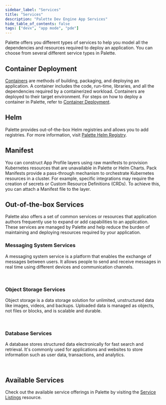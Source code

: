 ```yaml
---
sidebar_label: "Services"
title: "Services"
description: "Palette Dev Engine App Services"
hide_table_of_contents: false
tags: ["devx", "app mode", "pde"]
---
```


Palette offers you different types of services to help you model all the dependencies and resources required to deploy an application. You can choose from several different service types in Palette.


## Container Deployment

[Containers](https://www.docker.com/resources/what-container/) are methods of building, packaging, and deploying an application. A container includes the code, run-time, libraries, and all the dependencies required by a containerized workload. Containers are deployed to their target environment. For steps on how to deploy a container in Palette, refer to [Container Deployment](../container-deployment.md).


## Helm

Palette provides out-of-the-box Helm registries and allows you to add registries. For more information, visit [Palette Helm Registry](../../../registries-and-packs/helm-charts.md).


## Manifest 

You can construct App Profile layers using raw manifests to provision Kubernetes resources that are unavailable in Palette or Helm Charts. Pack Manifests provide a pass-through mechanism to orchestrate Kubernetes resources in a cluster. For example, specific integrations may require the creation of secrets or Custom Resource Definitions (CRDs). To achieve this, you can attach a Manifest file to the layer.

## Out-of-the-box Services

Palette also offers a set of common services or resources that application authors frequently use to expand or add capabilities to an application. These services are managed by Palette and help reduce the burden of maintaining and deploying resources required by your application.

### Messaging System Services

A messaging system service is a platform that enables the exchange of messages between users. It allows people to send and receive messages in real time using different devices and communication channels.

<br />

### Object Storage Services

Object storage is a data storage solution for unlimited, unstructured data like images, videos, and backups. Uploaded data is managed as objects, not files or blocks, and is scalable and durable.

<br />


### Database Services

A database stores structured data electronically for fast search and retrieval. It's commonly used for applications and websites to store information such as user data, transactions, and analytics.

<br />

## Available Services

Check out the available service offerings in Palette by visiting the [Service Listings](service-listings/service-listings.mdx) resource.
